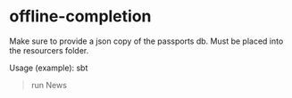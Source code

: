 # offline-completion

Make sure to provide a json copy of the passports db. Must be placed into the resourcers folder.

Usage (example):
sbt
>run News
